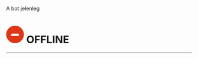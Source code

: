 A bot jelenleg

<!-- 
![Online](online.PNG)
**ONLINE** 19:40-19:30
=
-->
![Offline](offline.png) 
**OFFLINE**
=

---
<!--

Legközelebb ekkor lesz leállítva:

xyz
-
-->
